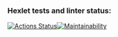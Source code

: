 ### Hexlet tests and linter status:
[![Actions Status](https://github.com/MishaEn/php-project-45/actions/workflows/hexlet-check.yml/badge.svg)](https://github.com/MishaEn/php-project-45/actions)[![Maintainability](https://api.codeclimate.com/v1/badges/b9d3ec5b33462317e77e/maintainability)](https://codeclimate.com/github/MishaEn/php-project-45/maintainability)
